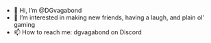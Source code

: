 - 👋 Hi, I’m @DGvagabond
- 👀 I’m interested in making new friends, having a laugh, and plain ol' gaming
- 📫 How to reach me: dgvagabond on Discord

<!---
DGvagabond/DGvagabond is a ✨ special ✨ repository because its `README.md` (this file) appears on your GitHub profile.
You can click the Preview link to take a look at your changes.
--->
